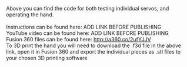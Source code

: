 Above you can find the code for both testing individual servos, and operating the hand. <br /><br />
Instructions can be found here: ADD LINK BEFORE PUBLISHING <br />
YouTube video can be found here: ADD LINK BEFORE PUBLISHING <br />
Fusion 360 files can be found here: http://a360.co/2ufYJJV <br />
To 3D print the hand you will need to download the .f3d file in the above link, open it in Fusion 360 and export the individual pieces as .stl files to your chosen 3D printing software <br />
